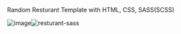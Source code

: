 Random Resturant Template with HTML, CSS, SASS(SCSS)

![image](https://github.com/user-attachments/assets/087be20c-3570-4b97-ba5c-c230dee5736d)![resturant-sass](https://github.com/user-attachments/assets/7454646a-5642-4152-a7cc-91db99dab4d4)
